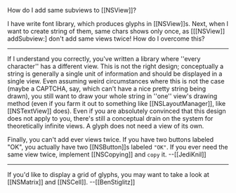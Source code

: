 How do I add same subviews to [[NSView]]?

I have write font library, which produces glyphs in [[NSView]]<nowiki/>s. Next, when I want to create string of them, same chars shows only once, as [[[NSView]] addSubview:] don't add same views twice! How do I overcome this?

----
If I understand you correctly, you've written a library where ''every character'' has a different view. This is not the right design; conceptually a string is generally a single unit of information and should be displayed in a single view. Even assuming weird circumstances where this is not the case (maybe a CAPTCHA, say, which can't have a nice pretty string being drawn), you still want to draw your whole string in ''one'' view's drawing method (even if you farm it out to something like [[NSLayoutManager]], like [[NSTextView]] does). Even if you are absolutely convinced that this design does not apply to you, there's still a conceptual drain on the system for theoretically infinite views. A glyph does not need a view of its own.

Finally, you can't add ever views twice. If you have two buttons labeled "OK", you actually have two [[NSButton]]<nowiki/>s labeled <code>"OK"</code>. If you ever need the same view twice, implement [[NSCopying]] and <code>copy</code> it. --[[JediKnil]]

----
If you'd like to display a grid of glyphs, you may want to take a look at [[NSMatrix]] and [[NSCell]]. --[[BenStiglitz]]